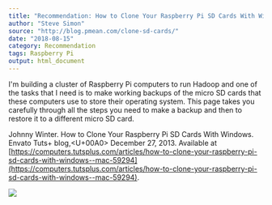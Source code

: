 ```yaml
---
title: "Recommendation: How to Clone Your Raspberry Pi SD Cards With Windows"
author: "Steve Simon"
source: "http://blog.pmean.com/clone-sd-cards/"
date: "2018-08-15"
category: Recommendation
tags: Raspberry Pi
output: html_document
---
```


I'm building a cluster of Raspberry Pi computers to run Hadoop and one
of the tasks that I need is to make working backups of the micro SD
cards that these computers use to store their operating system. This
page takes you carefully through all the steps you need to make a backup
and then to restore it to a different micro SD card.

<!---More--->

Johnny Winter. How to Clone Your Raspberry Pi SD Cards With Windows.
Envato Tuts+ blog,<U+00A0> December 27, 2013. Available at
[https://computers.tutsplus.com/articles/how-to-clone-your-raspberry-pi-sd-cards-with-windows--mac-59294](https://computers.tutsplus.com/articles/how-to-clone-your-raspberry-pi-sd-cards-with-windows--mac-59294).

![](http://www.pmean.com/images/images/18/clone-sd-cards01.png)




